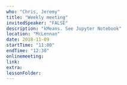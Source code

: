 ```yaml
---
who: "Chris, Jeremy"
title: "Weekly meeting"
invitedSpeaker: "FALSE"
description: "kMeans. See Jupyter Notebook"
location: "McLennan"
date: 2018-11-09
startTime: "11:00"
endTime: "12:30"
onlinemeeting: 
link: 
extra: 
lessonFolder: 
---
```

